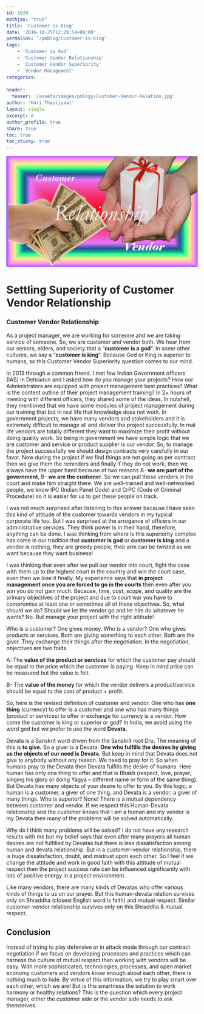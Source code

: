 ```yaml
---
id: 1020   
mathjax: "true"
title: 'Customer is King'
date: '2016-10-25T12:29:54+00:00'
permalink: '/pmblog/Customer-is-King'
tags: 
    - 'Customer is God'
    - 'Customer Vendor Relationship'
    - 'Customer Vendor Superiority'
    - 'Vendor Management'
categories:

header:
  teaser: '/assets/images/pmlogy/Customer-Vendor-Relation.jpg'
author: 'Hari Thapliyaal'
layout: single
excerpt: #
author_profile: true
share: true
toc: true   
toc_sticky: true
---
```

![](/assets/images/pmlogy/Customer-Vendor-Relation.jpg)

# Settling Superiority of Customer Vendor Relationship

### Customer Vendor Relationship

As a project manager, we are working for someone and we are taking service of someone. So, we are customer and vendor both. We hear from our seniors, elders, and society that a “**customer is a god**“. In some other cultures, we say a “**customer is king**“. Because God or King is superior to humans, so this Customer Vendor Superiority question comes to our mind.

In 2013 through a common friend, I met few Indian Government officers (IAS) in Dehradun and I asked how do you manage your projects? How our Administrators are equipped with project management best practices? What is the content outline of their project management training? In 2+ hours of meeting with different officers, they shared some of the ideas. In nutshell, they mentioned that we have some modules of project management during our training that but in real life that knowledge does not work. In government projects, we have many vendors and stakeholders and it is extremely difficult to manage all and deliver the project successfully. In real life vendors are totally different they want to maximize their profit without doing quality work. So being in government we have simple logic that we are customer and service or product supplier is our vendor. So, to manage the project successfully we should design contracts very carefully in our favor. Now during the project if we find things are not going as per contract then we give them the reminders and finally if they do not work, then we always have the upper hand because of two reasons A- **we are part of the government**, B- **we are the customer**. So we can pull these vendors in the court and make him straight there. We are well-trained and well-networked people, we know IPC (Indian Panel Code) and CrPC (Code of Criminal Procedure) so it is easier for us to get these people on track.

I was not much surprised after listening to this answer because I have seen this kind of attitude of the customer towards vendors in my typical corporate life too. But I was surprised at the arrogance of officers in our administrative services. They think power is in their hand, therefore, anything can be done. I was thinking from where is this superiority complex has come in our tradition that **customer is god** or **customer is king** and a vendor is nothing, they are greedy people, their arm can be twisted as we want because they want business!

I was thinking that even after we pull our vendor into court, fight the case with them up to the highest court in the country and win the court case, even then we lose it finally. My experience says that **in project management once you are forced to go in the courts** then even after you win you do not gain much. Because, time, cost, scope, and quality are the primary objectives of the project and due to court war you have to compromise at least one or sometimes all of these objectives. So, what should we do? Should we let the vendor go and let him do whatever he wants? No. But manage your project with the right attitude!

Who is a customer? One gives money. Who is a vendor? One who gives products or services. Both are giving something to each other. Both are the giver. They exchange their things after the negotiation. In the negotiation, objectives are two folds.

A: The **value of the product or services** for which the customer pay should be equal to the price which the customer is paying. Keep in mind price can be measured but the value is felt.

B- The **value of the money** for which the vendor delivers a product/service should be equal to the cost of product + profit.

So, here is the revised definition of customer and vendor. One who has **one thing** (currency) to offer is a customer and one who has many things (product or services) to offer in exchange for currency is a vendor. How come the customer is king or superior or god? In India, we avoid using the word god but we prefer to use the word **Devata.**

Devata is a Sanskrit word driven from the Sanskrit root Dru. The meaning of this is **to give.** So a giver is a Devata. **One who fulfills the desires by giving us the objects of our need is Devata.** But keep in mind that Devata does not give to anybody without any reason. We need to pray for it. So when humans pray to the Devata then Devata fulfills the desire of humans. Here human has only one thing to offer and that is Bhakti (respect, love, prayer, singing his glory or doing Yagya – different name or form of the same thing). But Devata has many objects of your desire to offer to you. By this logic, a human is a customer, a giver of one thing, and Devata is a vendor, a giver of many things. Who is superior? None! There is a mutual dependency between customer and vendor. If we respect this Human-Devata relationship and the customer knows that I am a human and my vendor is my Devata then many of the problems will be solved automatically.

Why do I think many problems will be solved? I do not have any research results with me but my belief says that even after many prayers all human desires are not fulfilled by Devatas but there is less dissatisfaction among human and devata relationship. But in a customer-vendor relationship, there is huge dissatisfaction, doubt, and mistrust upon each other. So I feel if we change the attitude and work in good faith with this attitude of mutual respect then the project success rate can be influenced significantly with lots of positive energy in a project environment.

Like many vendors, there are many kinds of Devatas who offer various kinds of things to us on our prayer. But this human-devata relation survives only on Shraddha (closest English word is faith) and mutual respect. Similar customer-vendor relationship survives only on this Shraddha &amp; mutual respect.

## Conclusion

Instead of trying to play defensive or in attack mode through our contract negotiation if we focus on developing processes and practices which can harness the culture of mutual respect then working with vendors will be easy. With more sophisticated, technologies, processes, and open market economy customers and vendors know enough about each other, there is nothing much to hide. By virtue of this information, we try to play smart over each other, which we are! But is this smartness the solution to work harmony or healthy relations? This is the question which every project manager, either the customer side or the vendor side needs to ask themselves.